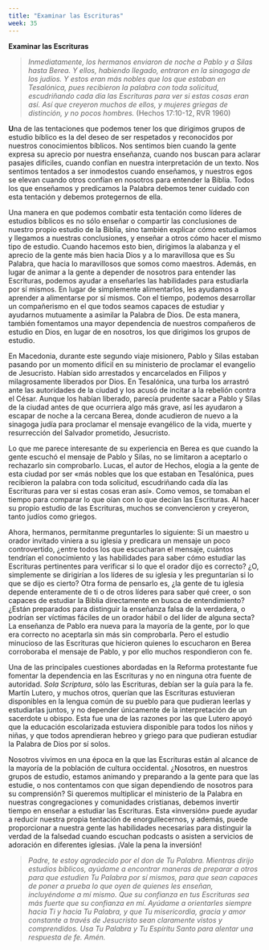 ```yaml
---
title: "Examinar las Escrituras"
week: 35
---
```


**Examinar las Escrituras**

> *Inmediatamente, los hermanos enviaron de noche a Pablo y a Silas
> hasta Berea. Y ellos, habiendo llegado, entraron en la sinagoga de los
> judíos. Y estos eran más nobles que los que estaban en Tesalónica,
> pues recibieron la palabra con toda solicitud, escudriñando cada día
> las Escrituras para ver si estas cosas eran así. Así que creyeron
> muchos de ellos, y mujeres griegas de distinción, y no pocos
> hombres.* (Hechos 17:10-12, RVR 1960)

**U**na de las tentaciones que podemos tener los que dirigimos grupos de
estudio bíblico es la del deseo de ser respetados y reconocidos por
nuestros conocimientos bíblicos. Nos sentimos bien cuando la gente
expresa su aprecio por nuestra enseñanza, cuando nos buscan para aclarar
pasajes difíciles, cuando confían en nuestra interpretación de un texto.
Nos sentimos tentados a ser inmodestos cuando enseñamos, y nuestros egos
se elevan cuando otros confían en nosotros para entender la Biblia.
Todos los que enseñamos y predicamos la Palabra debemos tener cuidado
con esta tentación y debemos protegernos de ella.

Una manera en que podemos combatir esta tentación como líderes de
estudios bíblicos es no sólo enseñar o compartir las conclusiones de
nuestro propio estudio de la Biblia, sino también explicar cómo
estudiamos y llegamos a nuestras conclusiones, y enseñar a otros cómo
hacer el mismo tipo de estudio. Cuando hacemos esto bien, dirigimos la
alabanza y el aprecio de la gente más bien hacia Dios y a lo maravillosa
que es Su Palabra, que hacia lo maravillosos que somos como maestros.
Además, en lugar de animar a la gente a depender de nosotros para
entender las Escrituras, podemos ayudar a enseñarles las habilidades
para estudiarla por sí mismos. En lugar de simplemente alimentarlos, les
ayudamos a aprender a alimentarse por sí mismos. Con el tiempo, podemos
desarrollar un compañerismo en el que todos seamos capaces de estudiar y
ayudarnos mutuamente a asimilar la Palabra de Dios. De esta manera,
también fomentamos una mayor dependencia de nuestros compañeros de
estudio en Dios, en lugar de en nosotros, los que dirigimos los grupos
de estudio.

En Macedonia, durante este segundo viaje misionero, Pablo y Silas
estaban pasando por un momento difícil en su ministerio de proclamar el
evangelio de Jesucristo. Habían sido arrestados y encarcelados en
Filipos y milagrosamente liberados por Dios. En Tesalónica, una turba
los arrastró ante las autoridades de la ciudad y los acusó de incitar a
la rebelión contra el César. Aunque los habían liberado, parecía
prudente sacar a Pablo y Silas de la ciudad antes de que ocurriera algo
más grave, así les ayudaron a escapar de noche a la cercana Berea, donde
acudieron de nuevo a la sinagoga judía para proclamar el mensaje
evangélico de la vida, muerte y resurrección del Salvador prometido,
Jesucristo.

Lo que me parece interesante de su experiencia en Berea es que cuando la
gente escuchó el mensaje de Pablo y Silas, no se limitaron a aceptarlo o
rechazarlo sin comprobarlo. Lucas, el autor de Hechos, elogia a la gente
de esta ciudad por ser «más nobles que los que estaban en Tesalónica,
pues recibieron la palabra con toda solicitud, escudriñando cada día las
Escrituras para ver si estas cosas eran así». Como vemos, se tomaban el
tiempo para comparar lo que oían con lo que decían las Escrituras. Al
hacer su propio estudio de las Escrituras, muchos se convencieron y
creyeron, tanto judíos como griegos.

Ahora, hermanos, permítanme preguntarles lo siguiente: Si un maestro u
orador invitado viniera a su iglesia y predicara un mensaje un poco
controvertido, ¿entre todos los que escucharan el mensaje, cuántos
tendrían el conocimiento y las habilidades para saber cómo estudiar las
Escrituras pertinentes para verificar si lo que el orador dijo es
correcto? ¿O, simplemente se dirigirían a los líderes de su iglesia y
les preguntarían si lo que se dijo es cierto? Otra forma de pensarlo es,
¿la gente de tu iglesia depende enteramente de ti o de otros líderes
para saber qué creer, o son capaces de estudiar la Biblia directamente
en busca de entendimiento? ¿Están preparados para distinguir la
enseñanza falsa de la verdadera, o podrían ser víctimas fáciles de un
orador hábil o del líder de alguna secta? La enseñanza de Pablo era
nueva para la mayoría de la gente, por lo que era correcto no aceptarla
sin más sin comprobarla. Pero el estudio minucioso de las Escrituras que
hicieron quienes lo escucharon en Berea corroboraba el mensaje de Pablo,
y por ello muchos respondieron con fe.

Una de las principales cuestiones abordadas en la Reforma protestante
fue fomentar la dependencia en las Escrituras y no en ninguna otra
fuente de autoridad. *Sola Scriptura*, sólo las Escrituras, debían ser
la guía para la fe. Martín Lutero, y muchos otros, querían que las
Escrituras estuvieran disponibles en la lengua común de su pueblo para
que pudieran leerlas y estudiarlas juntos, y no depender únicamente de
la interpretación de un sacerdote u obispo. Esta fue una de las razones
por las que Lutero apoyó que la educación escolarizada estuviera
disponible para todos los niños y niñas, y que todos aprendieran hebreo
y griego para que pudieran estudiar la Palabra de Dios por sí solos.

Nosotros vivimos en una época en la que las Escrituras están al alcance
de la mayoría de la población de cultura occidental. ¿Nosotros, en
nuestros grupos de estudio, estamos animando y preparando a la gente
para que las estudie, o nos contentamos con que sigan dependiendo de
nosotros para su comprensión? Si queremos multiplicar el ministerio de
la Palabra en nuestras congregaciones y comunidades cristianas, debemos
invertir tiempo en enseñar a estudiar las Escrituras. Esta «inversión»
puede ayudar a reducir nuestra propia tentación de enorgullecernos, y
además, puede proporcionar a nuestra gente las habilidades necesarias
para distinguir la verdad de la falsedad cuando escuchan podcasts o
asisten a servicios de adoración en diferentes iglesias. ¡Vale la pena
la inversión!

> *Padre, te estoy agradecido por el don de Tu Palabra. Mientras dirijo
> estudios bíblicos, ayúdame a encontrar maneras de preparar a otros
> para que estudien Tu Palabra por sí mismos, para que sean capaces de
> poner a prueba lo que oyen de quienes les enseñan, incluyéndome a mí
> mismo. Que su confianza en tus Escrituras sea más fuerte que su
> confianza en mí. Ayúdame a orientarles siempre hacia Ti y hacia Tu
> Palabra, y que Tu misericordia, gracia y amor constante a través de
> Jesucristo sean claramente vistos y comprendidos. Usa Tu Palabra y Tu
> Espíritu Santo para alentar una respuesta de fe. Amén.*
